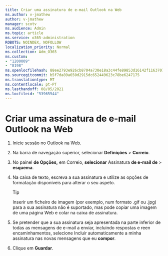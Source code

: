 ```yaml
---
title: Criar uma assinatura de e-mail Outlook na Web
ms.author: v-jmathew
author: v-jmathew
manager: scotv
ms.audience: Admin
ms.topic: article
ms.service: o365-administration
ROBOTS: NOINDEX, NOFOLLOW
localization_priority: Normal
ms.collection: Adm_O365
ms.custom:
- "1200009"
- "8198"
ms.openlocfilehash: 88ee2793e926cb8704a730e18a3c44fe89853d16142f1163707149d8b01be5d9
ms.sourcegitcommit: b5f7da89a650d2915dc652449623c78be6247175
ms.translationtype: MT
ms.contentlocale: pt-PT
ms.lasthandoff: 08/05/2021
ms.locfileid: "53965544"
---
```

# <a name="create-email-signature-in-outlook-on-the-web"></a>Criar uma assinatura de e-mail Outlook na Web

1. Inicie sessão no Outlook na Web.
2. Na barra de navegação superior, selecionar **Definições**  >  **Correio**.
3. No painel **de Opções,** em Correio, **selecionar** Assinatura **de e-mail de**  >  **esquema**.
4. Na caixa de texto, escreva a sua assinatura e utilize as opções de formatação disponíveis para alterar o seu aspeto.

    > [!TIP]
    > Inserir um ficheiro de imagem (por exemplo, num formato .gif ou .jpg) para a sua assinatura não é suportado, mas pode copiar uma imagem de uma página Web e colar na caixa de assinatura.

5. Se pretender que a sua assinatura seja apresentada na parte inferior de todas as mensagens de e-mail a enviar, incluindo respostas e reen encaminhamentos, selecione Incluir automaticamente a minha assinatura nas novas mensagens que eu **compor**.
6. Clique em **Guardar**.
